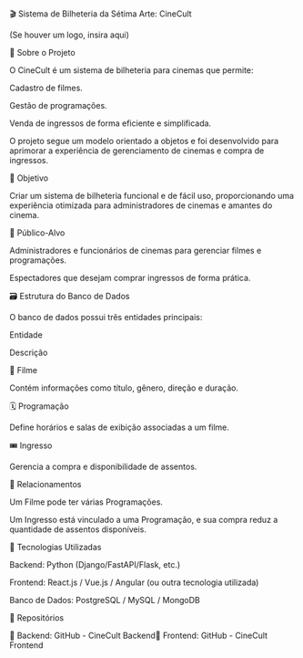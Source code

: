 🎬 Sistema de Bilheteria da Sétima Arte: CineCult

 (Se houver um logo, insira aqui)

📌 Sobre o Projeto

O CineCult é um sistema de bilheteria para cinemas que permite:

Cadastro de filmes.

Gestão de programações.

Venda de ingressos de forma eficiente e simplificada.

O projeto segue um modelo orientado a objetos e foi desenvolvido para aprimorar a experiência de gerenciamento de cinemas e compra de ingressos.

🎯 Objetivo

Criar um sistema de bilheteria funcional e de fácil uso, proporcionando uma experiência otimizada para administradores de cinemas e amantes do cinema.

👥 Público-Alvo

Administradores e funcionários de cinemas para gerenciar filmes e programações.

Espectadores que desejam comprar ingressos de forma prática.

🗃️ Estrutura do Banco de Dados

O banco de dados possui três entidades principais:

Entidade

Descrição

🎥 Filme

Contém informações como título, gênero, direção e duração.

🗓️ Programação

Define horários e salas de exibição associadas a um filme.

🎟️ Ingresso

Gerencia a compra e disponibilidade de assentos.

🔗 Relacionamentos

Um Filme pode ter várias Programações.

Um Ingresso está vinculado a uma Programação, e sua compra reduz a quantidade de assentos disponíveis.

🚀 Tecnologias Utilizadas

Backend: Python (Django/FastAPI/Flask, etc.)

Frontend: React.js / Vue.js / Angular (ou outra tecnologia utilizada)

Banco de Dados: PostgreSQL / MySQL / MongoDB

🔗 Repositórios

📂 Backend: GitHub - CineCult Backend🎨 Frontend: GitHub - CineCult Frontend
